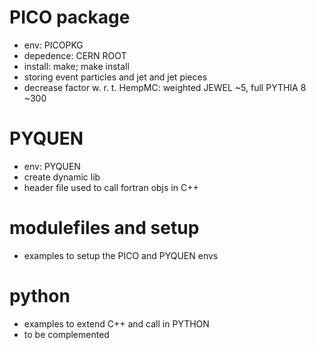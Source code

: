 # PICO package
- env: PICOPKG
- depedence: CERN ROOT
- install: make; make install
- storing event particles and jet and jet pieces
- decrease factor w. r. t. HempMC: weighted JEWEL ~5, full PYTHIA 8 ~300

# PYQUEN
- env: PYQUEN
- create dynamic lib
- header file used to call fortran objs in C++

# modulefiles and setup
- examples to setup the PICO and PYQUEN envs

# python
- examples to extend C++ and call in PYTHON
- to be complemented
